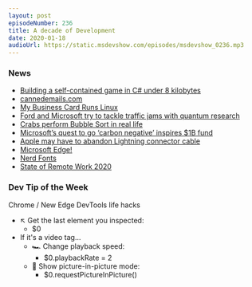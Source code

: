 ```yaml
---
layout: post
episodeNumber: 236
title: A decade of Development
date: 2020-01-18
audioUrl: https://static.msdevshow.com/episodes/msdevshow_0236.mp3
--- 
```


### News

 - [Building a self-contained game in C# under 8 kilobytes](https://medium.com/@MStrehovsky/building-a-self-contained-game-in-c-under-8-kilobytes-74c3cf60ea04)
 - [cannedemails.com](http://www.cannedemails.com/#)
 - [My Business Card Runs Linux](https://www.thirtythreeforty.net/posts/2019/12/my-business-card-runs-linux/)
 - [Ford and Microsoft try to tackle traffic jams with quantum research](https://www.axios.com/ford-and-microsoft-try-to-tackle-traffic-jams-with-quantum-research-4fbe54ac-957d-4d4c-bead-85538aee0a5d.html)
 - [Crabs perform Bubble Sort in real life](https://twitter.com/geekandahalf/status/1200440963753283584)
 - [Microsoft’s quest to go ‘carbon negative’ inspires $1B fund](https://www.greenbiz.com/article/microsofts-quest-go-carbon-negative-inspires-1b-fund)
 - [Apple may have to abandon Lightning connector cable](https://www.bbc.com/news/technology-51137069)
 - [Microsoft Edge!](https://www.microsoft.com/edge/?form=MY01BL&OCID=MY01BL)
 - [Nerd Fonts](https://www.nerdfonts.com/)
 - [State of Remote Work 2020](https://remotework2020.remote.tools/2-state-of-remote-work.html#remote-work-doesn-t-mean-employees-are-not-working-but-probably-working-too-much)

### Dev Tip of the Week

Chrome / New Edge DevTools life hacks

 - ↖️ Get the last element you inspected:
    - $0
 - If it's a video tag...
   - 🏎 Change playback speed:
      - $0.playbackRate = 2
   - 🌠 Show picture-in-picture mode:
      - $0.requestPictureInPicture()
